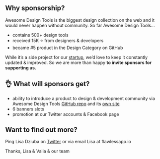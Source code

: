 ## Why sponsorship?
Awesome Design Tools is the biggest design collection on the web and it would never happen without community. So far Awesome Design Tools...
  - contains 500+ design tools
  - received 15K ⭐ from designers & developers
  - became #5 product in the Design Category on GitHub

While it’s a side project for our [startup](http://flawlessapp.io/feedback), we’d love to keep it constantly updated & improved. So we are more than happy **to invite sponsors for supporting us.**

## 👌 What will sponsors get?
* ability to introduce a product to design & development community via Awesome Design Tools [GitHub repo](https://github.com/LisaDziuba/Awesome-Design-Tools) and its [own site](https://flawlessapp.io/designtools)
* 6 banners slots
* promotion at our Twitter accounts & Facebook page

## Want to find out more?
Ping Lisa Dziuba on [Twitter](https://twitter.com/LisaDziuba) or via email Lisa at flawlessapp.io

Thanks, 
Lisa & Valia & our team
